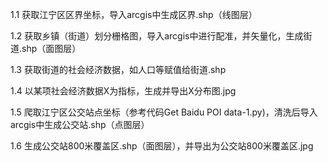 1.1	获取江宁区区界坐标，导入arcgis中生成区界.shp（线图层）

1.2	获取乡镇（街道）划分栅格图，导入arcgis中进行配准，并矢量化，生成街道.shp（面图层）

1.3	获取街道的社会经济数据，如人口等赋值给街道.shp 

1.4	以某项社会经济数据X为指标，生成并导出X分布图.jpg

1.5 爬取江宁区公交站点坐标（参考代码Get Baidu POI data-1.py)，清洗后导入arcgis中生成公交站.shp（点图层）

1.6 生成公交站800米覆盖区.shp（面图层），并导出为公交站800米覆盖区.jpg
